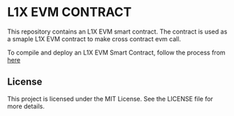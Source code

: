 # L1X EVM CONTRACT

This repository contains an L1X EVM smart contract. The contract is used as a smaple L1X EVM contract to make cross contract evm call.

To compile and deploy an L1X EVM Smart Contract, follow the process from [here](https://l1x-sdk.gitbook.io/l1x-developer-interface/v/interface-essentials/l1x-evm-sdk/hardhat-installation-and-deploy-your-first-l1x-evm-ft-contract)


## License
This project is licensed under the MIT License. See the LICENSE file for more details.

